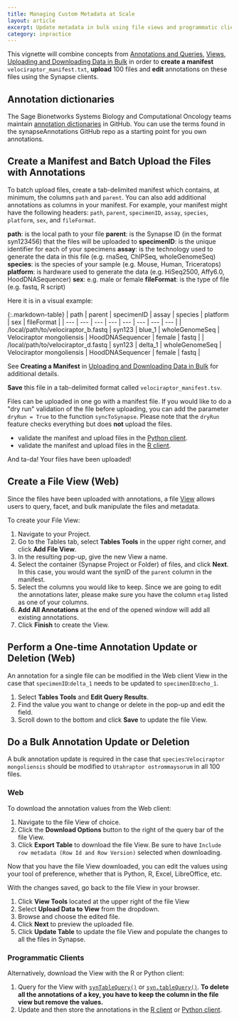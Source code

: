 ```yaml
---
title: Managing Custom Metadata at Scale
layout: article
excerpt: Update metadata in bulk using file views and programmatic clients.
category: inpractice
---
```


This vignette will combine concepts from [Annotations and Queries](annotation_and_query.md), [Views](views.md), [Uploading and Downloading Data in Bulk](uploading_in_bulk.md) in order to **create a manifest** `velociraptor_manifest.txt`, **upload** 100 files and **edit** annotations on these files using the Synapse clients.

## Annotation dictionaries

The Sage Bionetworks Systems Biology and Computational Oncology teams maintain [annotation dictionaries](https://github.com/sage-bionetworks/synapseAnnotations) in GitHub. You can use the terms found in the synapseAnnotations GitHub repo as a starting point for you own annotations.

## Create a Manifest and Batch Upload the Files with Annotations

To batch upload files, create a tab-delimited manifest which contains, at minimum, the columns `path` and `parent`. You can also add additional annotations as columns in your manifest. For example, your manifest might have the following headers: `path`, `parent`, `specimenID`, `assay`, `species`, `platform`, `sex`, and `fileFormat`.  

**path**: is the local path to your file
**parent**: is the Synapse ID (in the format syn123456) that the files will be uploaded to
**specimenID**: is the unique identifier for each of your specimens
**assay**: is the technology used to generate the data in this file (e.g. rnaSeq, ChIPSeq, wholeGenomeSeq)
**species**: is the species of your sample (e.g. Mouse, Human, Triceratops)
**platform**: is hardware used to generate the data (e.g. HiSeq2500, Affy6.0, HoodDNASequencer)
**sex**: e.g. male or female
**fileFormat**: is the type of file (e.g. fastq, R script)

Here it is in a visual example:

{:.markdown-table}
| path | parent | specimenID | assay | species | platform | sex | fileFormat |
| --- | --- | --- | --- | --- | --- | --- | --- |
| /local/path/to/velociraptor_b.fastq | syn123 | blue_1 | wholeGenomeSeq | Velociraptor mongoliensis | HoodDNASequencer | female | fastq |
| /local/path/to/velociraptor_d.fastq | syn123 | delta_1 | wholeGenomeSeq | Velociraptor mongoliensis | HoodDNASequencer | female | fastq |

See **Creating a Manifest** in [Uploading and Downloading Data in Bulk](uploading_in_bulk.md#Creating-a-Manifest) for additional details.

**Save** this file in a tab-delimited format called `velociraptor_manifest.tsv`.

Files can be uploaded in one go with a manifest file. If you would like to do a "dry run" validation of the file before uploading, you can add the parameter `dryRun = True` to the function `syncToSynapse`. Please note that the `dryRun` feature checks everything but does **not** upload the files.

* validate the manifest and upload files in the [Python client](https://python-docs.synapse.org/build/html/synapseutils.html#synapseutils.sync.syncToSynapse).
* validate the manifest and upload files in the [R client](https://github.com/Sage-Bionetworks/synapserutils#batch-process). 

And ta-da! Your files have been uploaded!

## Create a File View (Web)

Since the files have been uploaded with annotations, a file [View](views.md) allows users to query, facet, and bulk manipulate the files and metadata.

To create your File View:

1. Navigate to your Project.
2. Go to the Tables tab, select **Tables Tools** in the upper right corner, and click **Add File View**.
3. In the resulting pop-up, give the new View a name. 
4. Select the container (Synapse Project or Folder) of files, and click **Next**. In this case, you would want the synID of the `parent` column in the manifest.
5. Select the columns you would like to keep. Since we are going to edit the annotations later, please make sure you have the column `etag` listed as one of your columns.
6. **Add All Annotations** at the end of the opened window will add all existing annotations.
7. Click **Finish** to create the View.

## Perform a One-time Annotation Update or Deletion (Web)

An annotation for a single file can be modified in the Web client View in the case that `specimenID`:`delta_1` needs to be updated to `specimenID`:`echo_1`.

1. Select **Tables Tools** and **Edit Query Results**.
2. Find the value you want to change or delete in the pop-up and edit the field.
3. Scroll down to the bottom and click **Save** to update the file View.

## Do a Bulk Annotation Update or Deletion

A bulk annotation update is required in the case that `species`:`Velociraptor mongoliensis` should be modified to `Utahraptor ostrommaysorum` in all 100 files.

### Web

To download the annotation values from the Web client:

1. Navigate to the file View of choice.
2. Click the **Download Options** button to the right of the query bar of the file View.
3. Click **Export Table** to download the file View. Be sure to have `Include row metadata (Row Id and Row Version)` selected when downloading.

Now that you have the file View downloaded, you can edit the values using your tool of preference, whether that is Python, R, Excel, LibreOffice, etc.

With the changes saved, go back to the file View in your browser.

1. Click **View Tools** located at the upper right of the file View
2. Select **Upload Data to View** from the dropdown.
3. Browse and choose the edited file.
4. Click **Next** to preview the uploaded file.
5. Click **Update Table** to update the file View and populate the changes to all the files in Synapse.

### Programmatic Clients

Alternatively, download the View with the R or Python client:

1. Query for the View with [`synTableQuery()`](https://r-docs.synapse.org/reference/synTableQuery.html) or [`syn.tableQuery()`](https://python-docs.synapse.org/build/html/Client.html#synapseclient.Synapse.tableQuery). **To delete all the annotations of a key, you have to keep the column in the file view but remove the values.**
2. Update and then store the annotations in the [R client](https://r-docs.synapse.org/articles/views.html#updating-annotations-using-view) or [Python client](https://python-docs.synapse.org/build/html/Views.html#updating-annotations-using-view).
